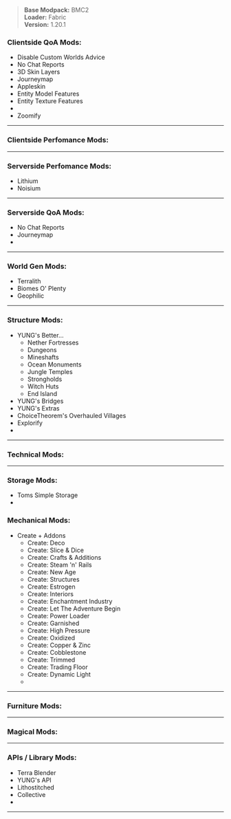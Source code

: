 > <b>Base Modpack:</b> BMC2 <br>
> <b>Loader:</b> Fabric <br>
> <b>Version:</b> 1.20.1 <br>

### Clientside QoA Mods:
- Disable Custom Worlds Advice
- No Chat Reports
- 3D Skin Layers
- Journeymap
- Appleskin
- Entity Model Features
- Entity Texture Features
- 
- Zoomify
___
### Clientside Perfomance Mods:
___
### Serverside Perfomance Mods:
- Lithium
- Noisium
___
### Serverside QoA Mods:
- No Chat Reports
- Journeymap
- 
___
### World Gen Mods:
- Terralith
- Biomes O' Plenty
- Geophilic
___
### Structure Mods:
- YUNG's Better...
  - Nether Fortresses
  - Dungeons
  - Mineshafts
  - Ocean Monuments
  - Jungle Temples
  - Strongholds
  - Witch Huts
  - End Island
- YUNG's Bridges
- YUNG's Extras
- ChoiceTheorem's Overhauled Villages
- Explorify
- 
___
### Technical Mods:
___
### Storage Mods:
- Toms Simple Storage
- 
### Mechanical Mods:
- Create + Addons
  - Create: Deco
  - Create: Slice & Dice
  - Create: Crafts & Additions
  - Create: Steam 'n' Rails
  - Create: New Age
  - Create: Structures
  - Create: Estrogen
  - Create: Interiors
  - Create: Enchantment Industry
  - Create: Let The Adventure Begin
  - Create: Power Loader
  - Create: Garnished
  - Create: High Pressure
  - Create: Oxidized
  - Create: Copper & Zinc
  - Create: Cobblestone
  - Create: Trimmed
  - Create: Trading Floor
  - Create: Dynamic Light
  - 
___
### Furniture Mods:
___
### Magical Mods:
___
### APIs / Library Mods:
- Terra Blender
- YUNG's API
- Lithostitched
- Collective
- 
___
